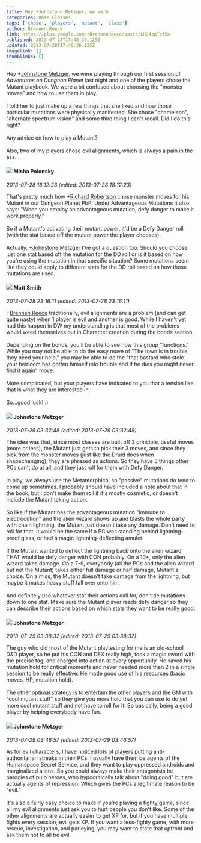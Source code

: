 ```yaml
---
title: Hey +Johnstone Metzger, we were
categories: Base Classes
tags: ['chose', 'players', 'mutant', 'class']
author: Brennen Reece
link: https://plus.google.com/+BrennenReece/posts/LHJ4zpTof5n
published: 2013-07-28T17:48:36.125Z
updated: 2013-07-28T17:48:36.125Z
imagelink: []
thumblinks: []
---
```


Hey <span class="proflinkWrapper"><span class="proflinkPrefix">+</span><a class="proflink" href="https://plus.google.com/113864117304127544117" oid="113864117304127544117">Johnstone Metzger</a></span>, we were playing through our first session of <i>Adventures on Dungeon Planet</i> last night and one of the players chose the Mutant playbook. We were a bit confused about choosing the &quot;monster moves&quot; and how to use them in play.<br /><br />I told her to just make up a few things that she liked and how those particular mutations were physically manifested. She chose &quot;chameleon&quot;, &quot;alternate spectrum vision&quot; and some third thing I can&#39;t recall. Did I do this right?<br /><br />Any advice on how to play a Mutant?<br /><br />Also, two of my players chose evil alignments, which is always a pain in the ass.
<div id='comment z13iulhiernrjrcnn22iddtidvbvxvprq04'>
  <h4><img src='{{site.baseurl}}//images/avatars/116245899164381280330_photo.jpg'> Misha Polonsky</h4>
      <p><cite>2013-07-28 18:12:23 (edited: 2013-07-28 18:12:23)</cite></p>
        <p>That&#39;s pretty much how <span class="proflinkWrapper"><span class="proflinkPrefix">+</span><a class="proflink" href="https://plus.google.com/108034461092234678612" oid="108034461092234678612">Richard Robertson</a></span> chose monster moves for his Mutant in our Dungeon Planet PbP. Under Advantageous Mutations it also says: &quot;When you employ an advantageous mutation, defy danger to make it work properly.&quot;<br /><br />So if a Mutant&#39;s activating their mutant power, it&#39;d be a Defy Danger roll (with the stat based off the mutant power the player chooses). <br /><br />Actually, <span class="proflinkWrapper"><span class="proflinkPrefix">+</span><a class="proflink" href="https://plus.google.com/113864117304127544117" oid="113864117304127544117">Johnstone Metzger</a></span> I&#39;ve got a question too. Should you choose just one stat based off the mutation for the DD roll or is it based on how you&#39;re using the mutation in that specific situation? Some mutations seem like they could apply to different stats for the DD roll based on how those mutations are used.</p>
</div>
        

<div id='comment z13iulhiernrjrcnn22iddtidvbvxvprq04'>
  <h4><img src='{{site.baseurl}}//images/avatars/114058978089705547111_photo.jpg'> Matt Smith</h4>
      <p><cite>2013-07-28 23:16:11 (edited: 2013-07-28 23:16:11)</cite></p>
        <p><span class="proflinkWrapper"><span class="proflinkPrefix">+</span><a class="proflink" href="https://plus.google.com/113128683722808230725" oid="113128683722808230725">Brennen Reece</a></span> traditionally, evil alignments are a problem (and can get quite nasty) when 1 player is evil and another is good. While I haven&#39;t yet had this happen in DW my understanding is that most of the problems would weed themselves out in Character creation during the bonds section.<br /><br />Depending on the bonds, you&#39;ll be able to see how this group &quot;functions.&quot; While you may not be able to do the easy move of &quot;The town is in trouble, they need your help,&quot; you may be able to do the &quot;that bastard who stole your heirloom has gotten himself into trouble and if he dies you might never find it again&quot; move.<br /><br />More complicated, but your players have indicated to you that a tension like that is what they are interested in.<br /><br />So...good luck! :)</p>
</div>
        

<div id='comment z13iulhiernrjrcnn22iddtidvbvxvprq04'>
  <h4><img src='{{site.baseurl}}//images/avatars/113864117304127544117_photo.jpg'> Johnstone Metzger</h4>
      <p><cite>2013-07-29 03:32:48 (edited: 2013-07-29 03:32:48)</cite></p>
        <p>The idea was that, since most classes are built off 3 principle, useful moves (more or less), the Mutant just gets to pick their 3 moves, and since they pick from the monster moves (just like the Druid does when shapechanging), they are phrased as actions. So they have 3 things other PCs can&#39;t do at all, and they just roll for them with Defy Danger.<br /><br />In play, we always use the Metamorphica, so &quot;passive&quot; mutations do tend to come up sometimes. I probably should have included a note about that in the book, but I don&#39;t make them roll if it&#39;s mostly cosmetic, or doesn&#39;t include the Mutant taking action.<br /><br />So like if the Mutant has the advantageous mutation &quot;immune to electrocution&quot; and the alien wizard shows up and blasts the whole party with chain lightning, the Mutant just doesn&#39;t take any damage. Don&#39;t need to roll for that, it would be the same if a PC was standing behind lightning-proof glass, or had a magic lightning-deflecting amulet.<br /><br />If the Mutant wanted to deflect the lightning back onto the alien wizard, THAT would be defy danger with CON probably. On a 10+, only the alien wizard takes damage. On a 7-9, everybody (all the PCs and the alien wizard but not the Mutant) takes either full damage or half damage, Mutant&#39;s choice. On a miss, the Mutant doesn&#39;t take damage from the lightning, but maybe it makes heavy stuff fall over onto him.<br /><br />And definitely use whatever stat their actions call for, don&#39;t tie mutations down to one stat. Make sure the Mutant player reads defy danger so they can describe their actions based on which stats they want to be really good.</p>
</div>
        

<div id='comment z13iulhiernrjrcnn22iddtidvbvxvprq04'>
  <h4><img src='{{site.baseurl}}//images/avatars/113864117304127544117_photo.jpg'> Johnstone Metzger</h4>
      <p><cite>2013-07-29 03:38:32 (edited: 2013-07-29 03:38:32)</cite></p>
        <p>The guy who did most of the Mutant playtesting for me is an old-school D&amp;D player, so he put his CON and DEX really high, took a magic sword with the precise tag, and charged into action at every opportunity. He saved his mutation hold for critical moments and never needed more than 2 in a single session to be really effective. He made good use of his resources (basic moves, HP, mutation hold).<br /><br />The other optimal strategy is to entertain the other players and the GM with &quot;cool mutant stuff&quot; so they give you more hold that you can use to do yet more cool mutant stuff and not have to roll for it. So basically, being a good player by helping everybody have fun.</p>
</div>
        

<div id='comment z13iulhiernrjrcnn22iddtidvbvxvprq04'>
  <h4><img src='{{site.baseurl}}//images/avatars/113864117304127544117_photo.jpg'> Johnstone Metzger</h4>
      <p><cite>2013-07-29 03:46:57 (edited: 2013-07-29 03:46:57)</cite></p>
        <p>As for evil characters, I have noticed lots of players putting anti-authoritarian streaks in their PCs. I usually have them be agents of the Humanspace Secret Service, and they want to play oppressed androids and marginalized aliens. So you could always make their antagonists be parodies of pulp heroes, who hypocritically talk about &quot;doing good&quot; but are actually agents of repression. Which gives the PCs a legitimate reason to be &quot;evil.&quot;<br /><br />It&#39;s also a fairly easy choice to make if you&#39;re playing a fighty game, since all my evil alignments just ask you to hurt people you don&#39;t like. Some of the other alignments are actually easier to get XP for, but if you have multiple fights every session, evil gets XP. If you want a less-fighty game, with more rescue, investigation, and parleying, you may want to state that upfront and ask them not to all be evil.</p>
</div>
        